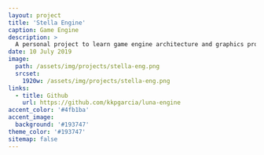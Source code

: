 ```yaml
---
layout: project
title: 'Stella Engine'
caption: Game Engine
description: >
  A personal project to learn game engine architecture and graphics programming
date: 10 July 2019
image: 
  path: /assets/img/projects/stella-eng.png
  srcset: 
    1920w: /assets/img/projects/stella-eng.png
links:
  - title: Github
    url: https://github.com/kkpgarcia/luna-engine
accent_color: '#4fb1ba'
accent_image:
  background: '#193747'
theme_color: '#193747'
sitemap: false
---
```

